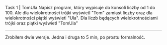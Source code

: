Task 1 | TomUla
Napisz program, który wypisuje do konsoli liczby od 1 do 100. Ale dla wielokrotności trójki
wyświetl "Tom" zamiast liczby oraz dla wielokrotności piątki wyświetl "Ula". Dla liczb
będących wielokrotnościami trójki oraz piątki wyświetl "TomUla"
_________________________________
Zrobiłem dwie wersje. Jedna i druga to 5 min, po prostu formalność.
